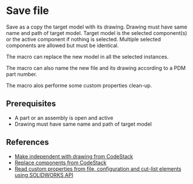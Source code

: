 # Save file

Save as a copy the target model with its drawing. Drawing must have same name and path of target model. Target model is the selected component(s) or the active component if nothing is selected. Multiple selected components are allowed but must be identical.

The macro can replace the new model in all the selected instances.

The macro can also name the new file and its drawing according to a PDM part number.

The macro alos performe some custom properties clean-up.

## Prerequisites

- A part or an assembly is open and active
- Drawing must have same name and path of target model

## References

- [Make independent with drawing from CodeStack](https://www.codestack.net/solidworks-api/document/assembly/components/make-independent-drawing/)
- [Replace components from CodeStack](https://www.codestack.net/solidworks-api/document/assembly/components/replace/)
- [Read custom properties from file, configuration and cut-list elements using SOLIDWORKS API](https://www.codestack.net/solidworks-api/data-storage/custom-properties/read-all-properties/)
